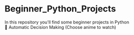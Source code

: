 # Beginner_Python_Projects
In this repository you'll find some beginner projects in Python
\
:large_blue_circle: Automatic Decision Making (Choose anime to watch)
